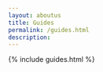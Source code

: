 ```yaml
---
layout: aboutus
title: Guides
permalink: /guides.html
description: 
---
```


{% include guides.html %}